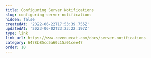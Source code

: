 ```yaml
---
title: Configuring Server Notifications
slug: configuring-server-notifications
hidden: false
createdAt: '2022-06-22T17:53:39.755Z'
updatedAt: '2023-06-02T23:23:22.197Z'
type: link
link_url: https://www.revenuecat.com/docs/server-notifications
category: 6478b85cd5a60c15a01cee47
order: 10
---
```

